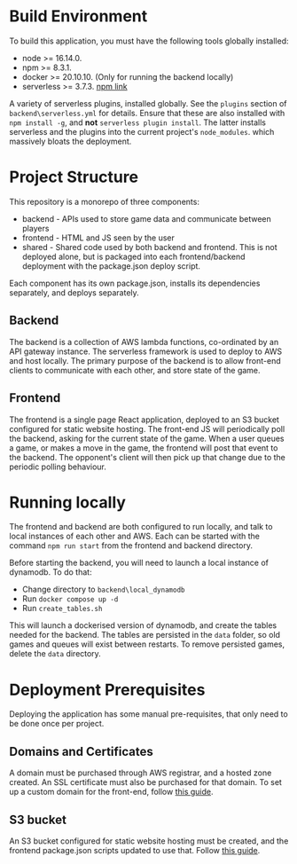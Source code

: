 # Build Environment
To build this application, you must have the following tools globally installed:
- node >= 16.14.0.
- npm >= 8.3.1.
- docker >= 20.10.10. (Only for running the backend locally)
- serverless >= 3.7.3. [npm link](https://www.npmjs.com/package/serverless)

A variety of serverless plugins, installed globally. See the `plugins` section of `backend\serverless.yml` for details. Ensure that these are also
installed with `npm install -g`, and **not** `serverless plugin install`. The latter installs serverless and the plugins into the current project's
`node_modules`. which massively bloats the deployment.

# Project Structure
This repository is a monorepo of three components:
- backend - APIs used to store game data and communicate between players
- frontend - HTML and JS seen by the user
- shared - Shared code used by both backend and frontend. This is not deployed alone, but is packaged into each frontend/backend deployment with the package.json deploy script.

Each component has its own package.json, installs its dependencies separately, and deploys separately.

## Backend
The backend is a collection of AWS lambda functions, co-ordinated by an API gateway instance. The serverless framework is used to deploy to AWS and host locally.
The primary purpose of the backend is to allow front-end clients to communicate with each other, and store state of the game.

## Frontend
The frontend is a single page React application, deployed to an S3 bucket configured for static website hosting.
The front-end JS will periodically poll the backend, asking for the current state of the game.
When a user queues a game, or makes a move in the game, the frontend will post that event to the backend.
The opponent's client will then pick up that change due to the periodic polling behaviour.

# Running locally
The frontend and backend are both configured to run locally, and talk to local instances of each other and AWS.
Each can be started with the command `npm run start` from the frontend and backend directory.

Before starting the backend, you will need to launch a local instance of dynamodb. To do that:
- Change directory to `backend\local_dynamodb`
- Run `docker compose up -d`
- Run `create_tables.sh`

This will launch a dockerised version of dynamodb, and create the tables needed for the backend. The tables are persisted in the `data` folder,
so old games and queues will exist between restarts. To remove persisted games, delete the `data` directory.

# Deployment Prerequisites
Deploying the application has some manual pre-requisites, that only need to be done once per project.

## Domains and Certificates
A domain must be purchased through AWS registrar, and a hosted zone created. An SSL certificate must also be purchased for that domain.
To set up a custom domain for the front-end, follow [this guide](https://docs.aws.amazon.com/AmazonS3/latest/userguide/website-hosting-custom-domain-walkthrough.html).

## S3 bucket
An S3 bucket configured for static website hosting must be created, and the frontend package.json scripts updated to use that.
Follow [this guide](https://andela.com/insights/how-to-deploy-your-react-app-to-aws-s3/).
